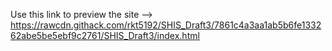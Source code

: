 Use this link to preview the site --> https://rawcdn.githack.com/rkt5192/SHIS_Draft3/7861c4a3aa1ab5b6fe133262abe5be5ebf9c2761/SHIS_Draft3/index.html
